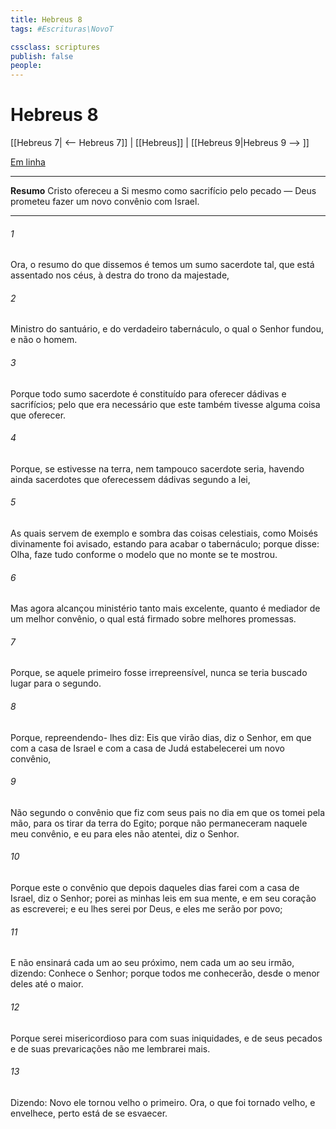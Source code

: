 ```yaml
---
title: Hebreus 8
tags: #Escrituras\NovoT

cssclass: scriptures
publish: false
people:
---
```


# Hebreus 8
[[Hebreus 7| <-- Hebreus 7]] | [[Hebreus]] | [[Hebreus 9|Hebreus 9 --> ]]

[Em linha](https://churchofjesuschrist.org/study/scriptures/nt/heb/8?lang=por)

---
__Resumo__
Cristo ofereceu a Si mesmo como sacrifício pelo pecado — Deus prometeu fazer um novo convênio com Israel.

---
###### 1 
Ora, o resumo do que dissemos é  temos um sumo sacerdote tal, que está assentado nos céus, à destra do trono da majestade,

###### 2 
Ministro do santuário, e do verdadeiro tabernáculo, o qual o Senhor fundou, e não o homem.

###### 3 
Porque todo sumo sacerdote é constituído para oferecer dádivas e sacrifícios; pelo que era necessário que este também tivesse alguma coisa que oferecer.

###### 4 
Porque, se  estivesse na terra, nem tampouco sacerdote seria, havendo ainda sacerdotes que oferecessem dádivas segundo a lei,

###### 5 
As quais servem de exemplo e sombra das coisas celestiais, como Moisés divinamente foi avisado, estando  para acabar o tabernáculo; porque disse: Olha, faze tudo conforme o modelo que no monte se te mostrou.

###### 6 
Mas agora alcançou ministério tanto mais excelente, quanto é mediador de um melhor convênio, o qual está firmado sobre melhores promessas.

###### 7 
Porque, se aquele primeiro fosse irrepreensível, nunca se teria buscado lugar para o segundo.

###### 8 
Porque, repreendendo- lhes diz: Eis que virão dias, diz o Senhor, em que com a casa de Israel e com a casa de Judá estabelecerei um novo convênio,

###### 9 
Não segundo o convênio que fiz com seus pais no dia em que os tomei pela mão, para os tirar da terra do Egito; porque não permaneceram naquele meu convênio, e eu para eles não atentei, diz o Senhor.

###### 10 
Porque este  o convênio que depois daqueles dias farei com a casa de Israel, diz o Senhor; porei as minhas leis em sua mente, e em seu coração as escreverei; e eu lhes serei por Deus, e eles me serão por povo;

###### 11 
E não ensinará cada um ao seu próximo, nem cada um ao seu irmão, dizendo: Conhece o Senhor; porque todos me conhecerão, desde o menor deles até o maior.

###### 12 
Porque serei misericordioso para com suas iniquidades, e de seus pecados e de suas prevaricações não me lembrarei mais.

###### 13 
Dizendo: Novo  ele tornou velho o primeiro. Ora, o que foi tornado velho, e envelhece, perto está de se esvaecer.

